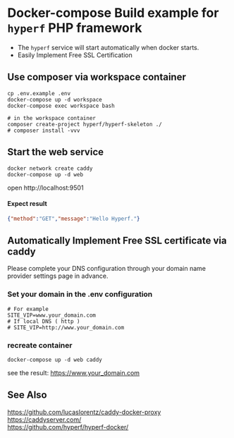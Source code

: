 # Docker-compose Build example for `hyperf` PHP framework
- The `hyperf` service will start automatically when docker starts.
- Easily Implement Free SSL Certification

## Use composer via workspace container
```shell
cp .env.example .env
docker-compose up -d workspace
docker-compose exec workspace bash

# in the workspace container
composer create-project hyperf/hyperf-skeleton ./
# composer install -vvv
```

## Start the web service
```shell
docker network create caddy
docker-compose up -d web
```

open http://localhost:9501
#### Expect result
```json
{"method":"GET","message":"Hello Hyperf."}
```

## Automatically Implement Free SSL certificate via caddy
Please complete your DNS configuration through your domain name provider settings page in advance.

### Set your domain in the .env configuration
```dotenv
# For example
SITE_VIP=www.your_domain.com
# If local DNS ( http )
# SITE_VIP=http://www.your_domain.com
```

### recreate container
```dotenv
docker-compose up -d web caddy
```
see the result: https://www.your_domain.com

## See Also
https://github.com/lucaslorentz/caddy-docker-proxy <br/>
https://caddyserver.com/ <br/>
https://github.com/hyperf/hyperf-docker/ <br/>